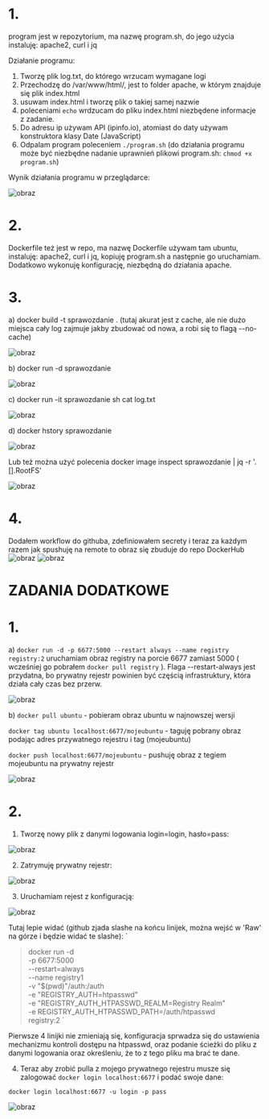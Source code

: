 # 1.
program jest w repozytorium, ma nazwę program.sh, do jego użycia instaluję: apache2, curl i jq

Działanie programu:

1. Tworzę plik log.txt, do którego wrzucam wymagane logi
2. Przechodzę do /var/www/html/, jest to folder apache, w którym znajduje się plik index.html
3. usuwam index.html i tworzę plik o takiej samej nazwie
4. poleceniami `echo` wrdzucam do pliku index.html niezbędene informacje z zadanie. 
5. Do adresu ip używam API (ipinfo.io), atomiast do daty używam konstruktora klasy Date (JavaScript)
6. Odpalam program poleceniem `./program.sh` (do działania programu może być niezbędne nadanie uprawnień plikowi program.sh: `chmod +x program.sh`)

Wynik działania programu w przeglądarce:


![obraz](https://user-images.githubusercontent.com/53970326/141271011-66c73195-6b96-4b25-a647-80785a9dfbb3.png)


# 2. 
Dockerfile też jest w repo, ma nazwę Dockerfile
używam tam ubuntu, instaluję: apache2, curl i jq, kopiuję program.sh a następnie go uruchamiam. Dodatkowo wykonuję konfigurację, niezbędną do działania apache.
# 3.
  a) docker build -t sprawozdanie .  (tutaj akurat jest z cache, ale nie dużo miejsca cały log zajmuje jakby zbudować od nowa, a robi się to flagą --no-cache)
  
  ![obraz](https://user-images.githubusercontent.com/53970326/141271209-bdd855a6-1de5-4447-b4fc-6c038bf7c478.png)

  b) docker run -d sprawozdanie
  
  ![obraz](https://user-images.githubusercontent.com/53970326/141271397-bd9492e0-4b85-49de-9a6c-43e3f3dcdb38.png)

  c) docker run -it sprawozdanie sh
     cat log.txt
     
   ![obraz](https://user-images.githubusercontent.com/53970326/141272062-893896c6-f395-4f08-8545-58ce75c2839b.png)
     
  d) docker hstory sprawozdanie
  
  ![obraz](https://user-images.githubusercontent.com/53970326/141272191-ddfacc55-b30b-4bc9-af97-5f9633f940ab.png)

  Lub też można użyć polecenia docker image inspect sprawozdanie | jq -r '.[].RootFS'
  
  ![obraz](https://user-images.githubusercontent.com/53970326/141272806-e2219673-c57c-4fd6-b18f-9c2443700bf6.png)

  
# 4.
Dodałem workflow do githuba, zdefiniowałem secrety i teraz za każdym razem jak spushuję na remote to obraz się zbuduje do repo DockerHub
![obraz](https://user-images.githubusercontent.com/53970326/141201195-445f6e7d-bb99-469c-96f0-6602169e7651.png)
![obraz](https://user-images.githubusercontent.com/53970326/141201284-e1f9f2e0-83af-4af4-ae82-8f1598209c3f.png)


# ZADANIA DODATKOWE

# 1.
a) `docker run -d -p 6677:5000 --restart always --name registry registry:2` uruchamiam obraz registry na porcie 6677 zamiast 5000 ( wcześniej go pobrałem `docker pull registry` ). Flaga --restart-always jest przydatna, bo prywatny rejestr powinien być częścią infrastruktury, która działa cały czas bez przerw.

![obraz](https://user-images.githubusercontent.com/53970326/141273899-b1d60601-7dde-4bb3-86e8-73141178925a.png)

b) 
`docker pull ubuntu` - pobieram obraz ubuntu w najnowszej wersji

`docker tag ubuntu localhost:6677/mojeubuntu` - taguję pobrany obraz podając adres przywatnego rejestru i tag (mojeubuntu)

`docker push localhost:6677/mojeubuntu` - pushuję obraz z tegiem mojeubuntu na prywatny rejestr

![obraz](https://user-images.githubusercontent.com/53970326/141274172-ce522c4e-7349-4ec7-80cb-2cf1e24f5995.png)


# 2.
1. Tworzę nowy plik z danymi logowania login=login, hasło=pass:

![obraz](https://user-images.githubusercontent.com/53970326/141275866-dea2b148-302e-4ff8-8e2d-d6e098b1fa92.png)


2. Zatrymuję prywatny rejestr:

![obraz](https://user-images.githubusercontent.com/53970326/141275962-0f9a29c3-e662-4442-b681-b2292f1216e0.png)


3. Uruchamiam rejest z konfiguracją:

![obraz](https://user-images.githubusercontent.com/53970326/141277024-5483f3a8-fbe3-47a4-b90e-1a8cb7059c05.png)

Tutaj lepie widać (github zjada slashe na końcu linijek, można wejść w 'Raw' na górze i będzie widać te slashe):
`
> docker run -d \
> -p 6677:5000 \
> --restart=always \
> --name registry1 \
> -v "$(pwd)"/auth:/auth \
> -e "REGISTRY_AUTH=htpasswd" \
> -e "REGISTRY_AUTH_HTPASSWD_REALM=Registry Realm" \
> -e REGISTRY_AUTH_HTPASSWD_PATH=/auth/htpasswd \
> registry:2
`


Pierwsze 4 linijki nie zmieniają się, konfiguracja sprwadza się do ustawienia mechanizmu kontroli dostępu na htpasswd, oraz podanie ścieżki do pliku z danymi logowania oraz określeniu, że to z tego pliku ma brać te dane.


4. Teraz aby zrobić pulla z mojego prywatnego rejestru musze się zalogować `docker login localhost:6677` i podać swoje dane:

`docker login localhost:6677 -u login -p pass`

![obraz](https://user-images.githubusercontent.com/53970326/141363153-392712bb-3ee2-41b9-b4ae-2e8df232cf67.png)

